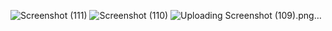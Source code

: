 
![Screenshot (111)](https://github.com/Karan-Kumar-Mishra/QR-CODE-generator/assets/93134411/053c75c4-3ee2-4d34-8138-e08e2f7f9278)
![Screenshot (110)](https://github.com/Karan-Kumar-Mishra/QR-CODE-generator/assets/93134411/0d3b1cff-a125-458c-b215-f77c3b0fd5ad)
![Uploading Screenshot (109).png…]()
